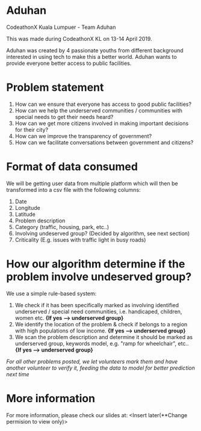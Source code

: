 # Aduhan
CodeathonX Kuala Lumpuer - Team Aduhan  

This was made during CodeathonX KL on 13-14 April 2019. 

Aduhan was created by 4 passionate youths from different background interested in using tech to make this a better world. Aduhan wants to provide everyone better access to public facilities.   

# Problem statement
1. How can we ensure that everyone has access to good public facilities? 
2. How can we help the underserved communities / communities with special needs to get their needs heard?
3. How can we get more citizens involved in making important decisions for their city? 
4. How can we improve the transparency of government?
5. How can we facilitate conversations between government and citizens?

# Format of data consumed
We will be getting user data from multiple platform which will then be transformed into a csv file with the following columns:
1. Date
2. Longitude
3. Latitude
4. Problem description
5. Category (traffic, housing, park, etc..)
6. Involving undeserved group? (Decided by algorithm, see next section)
7. Criticality (E.g. issues with traffic light in busy roads)

# How our algorithm determine if the problem involve undeserved group? 
We use a simple rule-based system:
1. We check if it has been specifically marked as involving identified underserved / special need communities, i.e. handicaped, children, women etc. **{If yes --> underserved group}**
2. We identify the location of the problem & check if belongs to a region with high populations of low income. **{If yes --> underserved group}**
3. We scan the problem description and determine it should be marked as underserved group, keywords model, e.g. "ramp for wheelchair", etc.. **{If yes --> underserved group}**

*For all other problems posted, we let volunteers mark them and have another volunteer to verify it, feeding the data to model for better prediction next time*

# More information
For more information, please check our slides at: <Insert later(**Change permision to view only)>